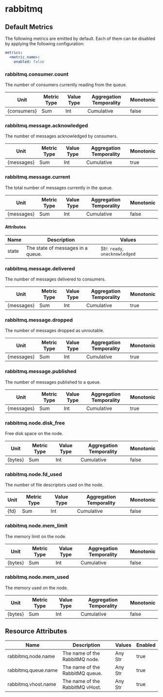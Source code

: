 [comment]: <> (Code generated by mdatagen. DO NOT EDIT.)

# rabbitmq

## Default Metrics

The following metrics are emitted by default. Each of them can be disabled by applying the following configuration:

```yaml
metrics:
  <metric_name>:
    enabled: false
```

### rabbitmq.consumer.count

The number of consumers currently reading from the queue.

| Unit | Metric Type | Value Type | Aggregation Temporality | Monotonic |
| ---- | ----------- | ---------- | ----------------------- | --------- |
| {consumers} | Sum | Int | Cumulative | false |

### rabbitmq.message.acknowledged

The number of messages acknowledged by consumers.

| Unit | Metric Type | Value Type | Aggregation Temporality | Monotonic |
| ---- | ----------- | ---------- | ----------------------- | --------- |
| {messages} | Sum | Int | Cumulative | true |

### rabbitmq.message.current

The total number of messages currently in the queue.

| Unit | Metric Type | Value Type | Aggregation Temporality | Monotonic |
| ---- | ----------- | ---------- | ----------------------- | --------- |
| {messages} | Sum | Int | Cumulative | false |

#### Attributes

| Name | Description | Values |
| ---- | ----------- | ------ |
| state | The state of messages in a queue. | Str: ``ready``, ``unacknowledged`` |

### rabbitmq.message.delivered

The number of messages delivered to consumers.

| Unit | Metric Type | Value Type | Aggregation Temporality | Monotonic |
| ---- | ----------- | ---------- | ----------------------- | --------- |
| {messages} | Sum | Int | Cumulative | true |

### rabbitmq.message.dropped

The number of messages dropped as unroutable.

| Unit | Metric Type | Value Type | Aggregation Temporality | Monotonic |
| ---- | ----------- | ---------- | ----------------------- | --------- |
| {messages} | Sum | Int | Cumulative | true |

### rabbitmq.message.published

The number of messages published to a queue.

| Unit | Metric Type | Value Type | Aggregation Temporality | Monotonic |
| ---- | ----------- | ---------- | ----------------------- | --------- |
| {messages} | Sum | Int | Cumulative | true |

### rabbitmq.node.disk_free

Free disk space on the node.

| Unit | Metric Type | Value Type | Aggregation Temporality | Monotonic |
| ---- | ----------- | ---------- | ----------------------- | --------- |
| {bytes} | Sum | Int | Cumulative | false |

### rabbitmq.node.fd_used

The number of file descriptors used on the node.

| Unit | Metric Type | Value Type | Aggregation Temporality | Monotonic |
| ---- | ----------- | ---------- | ----------------------- | --------- |
| {fd} | Sum | Int | Cumulative | false |

### rabbitmq.node.mem_limit

The memory limit on the node.

| Unit | Metric Type | Value Type | Aggregation Temporality | Monotonic |
| ---- | ----------- | ---------- | ----------------------- | --------- |
| {bytes} | Sum | Int | Cumulative | false |

### rabbitmq.node.mem_used

The memory used on the node.

| Unit | Metric Type | Value Type | Aggregation Temporality | Monotonic |
| ---- | ----------- | ---------- | ----------------------- | --------- |
| {bytes} | Sum | Int | Cumulative | false |

## Resource Attributes

| Name | Description | Values | Enabled |
| ---- | ----------- | ------ | ------- |
| rabbitmq.node.name | The name of the RabbitMQ node. | Any Str | true |
| rabbitmq.queue.name | The name of the RabbitMQ queue. | Any Str | true |
| rabbitmq.vhost.name | The name of the RabbitMQ vHost. | Any Str | true |
